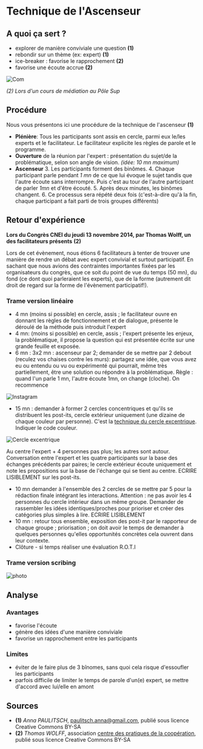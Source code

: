 # Technique de l'Ascenseur 

## A quoi ça sert ? 
* explorer de manière conviviale une question **(1)**
* rebondir sur un thème (ex: expert) **(1)**
* ice-breaker : favorise le rapprochement **(2)**
* favorise une écoute accrue **(2)**

![Com](http://photos-e.ak.instagram.com/hphotos-ak-xpf1/10802711_402298783260556_765599718_n.jpg) 

*(2) Lors d'un cours de médiation au Pôle Sup*

## Procédure 

Nous vous présentons ici une procédure de la technique de l'ascenseur **(1)**

* **Plénière**: Tous les participants sont assis en cercle, parmi eux le/les experts et le facilitateur. Le facilitateur explicite les règles de parole et le programme. 
*  **Ouverture** de la réunion par l'expert : présentation du sujet/de la problématique, selon son angle de vision. *(idée: 10 mn maximum)*
* **Ascenseur**
  3.  Les participants forment des binômes. 
  4. Chaque participant parle pendant *1 mn* de ce que lui évoque le sujet tandis que l'autre écoute sans interrompre. Puis c'est au tour de l'autre participant de parler *1mn* et d'être écouté. 
  5. Après deux minutes, les binômes changent.
  6. Ce processus sera répété deux fois (c'est-à-dire qu'à la fin, chaque participant a fait parti de trois groupes différents)

## Retour d'expérience

**Lors du Congrès CNEI du jeudi 13 novembre 2014, par Thomas Wolff, un des facilitateurs présents** **(2)**

Lors de cet évènement, nous étions 6 facilitateurs à tenter de trouver une manière de rendre un débat avec expert convivial et surtout participatif. En sachant que nous avions des contraintes importantes fixées par les organisateurs du congrès, que ce soit du point de vue du temps (50 mn), du fond (ce dont quoi parleraient les experts), que de la forme (autrement dit droit de regard sur la forme de l'évènement participatif!). 

### Trame version linéaire 

* 4 mn (moins si possible) en cercle, assis ; le facilitateur ouvre en donnant les règles de fonctionnement et de dialogue, présente le déroulé de la méthode puis introduit l'expert
* 4 mn: (moins si possible) en cercle, assis ; l'expert présente les enjeux, la problématique, il propose la question qui est présentée écrite sur une grande feuille et exposée.
* 6 mn : 3x2 mn : ascenseur par 2; demander de se mettre par 2 debout (reculez vos chaises contre les murs): partagez une idée, que vous avez eu ou entendu ou vu ou expérimenté qui pourrait, même très partiellement, être une solution ou répondre à la problématique. Règle : quand l'un parle 1 mn, l'autre écoute 1mn, on change (cloche). On recommence

![Instagram](http://photos-d.ak.instagram.com/hphotos-ak-xpf1/1391419_539301739538147_2057480812_n.jpg)

* 15 mn : demander à former 2 cercles concentriques et qu'ils se distribuent les post-its, cercle extérieur uniquement (une dizaine de chaque couleur par personne). C'est la [technique du cercle excentrique](http://www.multibao.org/fiche/cercle_excentrique). Indiquer le code couleur.

![Cercle excentrique](http://photos-b.ak.instagram.com/hphotos-ak-xap1/10785075_874013432638417_271549504_n.jpg)

Au centre l'expert + 4 personnes pas plus; les autres sont autour. Conversation entre l'expert et les quatre participants sur la base des échanges précédents par paires; le cercle extérieur écoute uniquement et note les propositions sur la base de l'échange qui se tient au centre. ECRIRE LISIBLEMENT sur les post-its.

* 10 mn demander à l'ensemble des 2 cercles de se mettre par 5 pour la rédaction finale intégrant les interactions. Attention : ne pas avoir les 4 personnes du cercle intérieur dans un même groupe. Demander de rassembler les idées identiques/proches pour prioriser et créer des catégories plus simples à lire. ECRIRE LISIBLEMENT
* 10 mn : retour tous ensemble, exposition des post-it par le rapporteur de chaque groupe ; priorisation ; on doit avoir le temps de demander à quelques personnes qu'elles opportunités concrètes cela ouvrent dans leur contexte.
* Clôture - si temps réaliser une évaluation R.O.T.I 

### Trame version scribing 

![photo](http://photos-f.ak.instagram.com/hphotos-ak-xfa1/10747870_1559292134307861_58793381_n.jpg)


## Analyse 

### Avantages
* favorise l'écoute 
* génère des idées d'une manière conviviale
* favorise un rapprochement entre les participants  

### Limites

* éviter de le faire plus de 3 bînomes, sans quoi cela risque d'essoufler les participants
* parfois difficile de limiter le temps de parole d'un(e) expert, se mettre d'accord avec lui/elle en amont

## Sources

* **(1)** *Anna PAULITSCH*, paulitsch.anna@gmail.com, publié sous licence Creative Commons BY-SA
* **(2)** *Thomas WOLFF*, association [centre des pratiques de la coopération](http://cpcoop.fr), publié sous licence Creative Commons BY-SA
